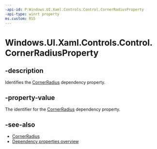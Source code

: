 ```yaml
---
-api-id: P:Windows.UI.Xaml.Controls.Control.CornerRadiusProperty
-api-type: winrt property
ms.custom: RS5
---
```


<!-- Property syntax.
public DependencyProperty CornerRadiusProperty { get; }
-->

# Windows.UI.Xaml.Controls.Control.CornerRadiusProperty

## -description

Identifies the [CornerRadius](control_cornerradius.md) dependency property.

## -property-value

The identifier for the [CornerRadius](control_cornerradius.md) dependency property.


## -see-also
- [CornerRadius](control_cornerradius.md)
- [Dependency properties overview](http://msdn.microsoft.com/library/ad649e66-f71c-4daa-9994-617c886fda7e)


